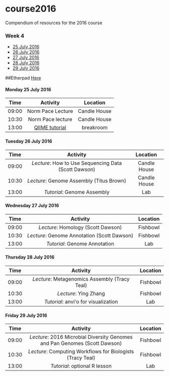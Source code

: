 # course2016
Compendium of resources for the 2016 course

### Week 4

* [25 July 2016](#25) <br>
* [26 July 2016](#26) <br>
* [27 July 2016](#27) <br>
* [28 July 2016](#28) <br>
* [29 July 2016](#29) <br>

##Etherpad
[Here](https://public.etherpad-mozilla.org/p/mblmicdiv2016)

#### <a name="25"></a> Monday 25 July 2016
| Time       | Activity        | Location  |
| ------------- |:-------------:| :-----:|
| 09:00    | Norm Pace Lecture | Candle House |
| 10:30 | Norm Pace lecture |    Candle House |
| 13:00 | [QIIME tutorial](https://github.com/jessicamizzi/qiime_tutorial/blob/master/main_tutorial.md) | breakroom |


#### <a name="26"></a> Tuesday 26 July 2016
| Time       | Activity        | Location  |
| ------------- |:-------------:| :-----:|
| 09:00      | _Lecture_: How to Use Sequencing Data (Scott Dawson)     |  Candle House |
| 10:30 | _Lecture_: Genome Assembly (Titus Brown)    | Candle House   |
| 13:00 | _Tutorial_: Genome Assembly   | Lab   |

#### <a name="27"></a> Wednesday 27 July 2016
| Time       | Activity        | Location  |
| ------------- |:-------------:| :-----:|
| 09:00      | _Lecture_: Homology (Scott Dawson)    |  Fishbowl |
| 10:30 | _Lecture_:  Genome Annotation (Scott Dawson)  | Fishbowl   |
| 13:00 | _Tutorial_: Genome Annotation   | Lab   |

#### <a name="26"></a> Thursday 28 July 2016
| Time       | Activity        | Location  |
| ------------- |:-------------:| :-----:|
| 09:00      | _Lecture_:  Metagenomics Assembly (Tracy Teal)    |  Fishbowl |
| 10:30 | _Lecture_: Ying Zhang   | Fishbowl   |
| 13:00 | _Tutorial_: anvi'o for visualization   | Lab   |

#### <a name="26"></a> Friday 29 July 2016
| Time       | Activity        | Location  |
| ------------- |:-------------:| :-----:|
| 09:00      | _Lecture_: 2016 Microbial Diversity Genomes and Pan Genomes (Scott Dawson)    |  Fishbowl |
| 10:30 | _Lecture_: Computing Workflows for Biologists (Tracy Teal)   | Fishbowl   |
| 13:00 | _Tutorial_:  optional R lesson  | Lab   |
